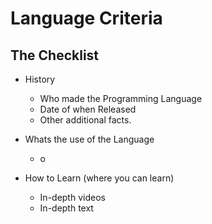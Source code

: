 # Language Criteria

## The Checklist
- History
  - Who made the Programming Language
  - Date of when Released
  - Other additional facts.
  
- Whats the use of the Language
  - o

- How to Learn (where you can learn)
  - In-depth videos
  - In-depth text
